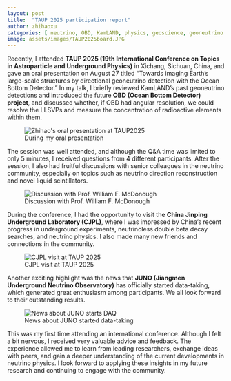 ```yaml
---
layout: post
title:  "TAUP 2025 participation report"
author: zhihaoxu
categories: [ neutrino, OBD, KamLAND, physics, geoscience, geoneutrino ]
image: assets/images/TAUP2025board.JPG
---
```


Recently, I attended **TAUP 2025 (19th International Conference on Topics in Astroparticle and Underground Physics)** in Xichang, Sichuan, China, 
and gave an oral presentation on August 27 titled “Towards imaging Earth’s large-scale structures by directional geoneutrino detection with the Ocean Bottom Detector.”
In my talk, I briefly reviewed KamLAND’s past geoneutrino detections and introduced the future **OBD (Ocean Bottom Detector) project**, 
and discussed whether, if OBD had angular resolution, we could resolve the LLSVPs and measure the concentration of radioactive elements within them.

<figure>
  <img src="{{site.baseurl}}/assets/images/TAUP2025talk.JPG" alt="Zhihao's oral presentation at TAUP2025">
  <figcaption>During my oral presentation</figcaption>
</figure>

The session was well attended, and although the Q&A time was limited to only 5 minutes, I received questions from 4 different participants. 
After the session, I also had fruitful discussions with senior colleagues in the neutrino community, especially on topics such as neutrino direction reconstruction and novel liquid scintillators.

<figure>
  <img src="{{site.baseurl}}/assets/images/TAUP2025discussion.JPG" alt="Discussion with Prof. William F. McDonough">
  <figcaption>Discussion with Prof. William F. McDonough</figcaption>
</figure>

During the conference, I had the opportunity to visit the **China Jinping Underground Laboratory (CJPL)**, 
where I was impressed by China’s recent progress in underground experiments, neutrinoless double beta decay searches, and neutrino physics.
I also made many new friends and connections in the community.

<figure>
  <img src="{{site.baseurl}}/assets/images/TAUP2025CJPL.JPG" alt="CJPL visit at TAUP 2025">
  <figcaption>CJPL visit at TAUP 2025</figcaption>
</figure>

Another exciting highlight was the news that **JUNO (Jiangmen Underground Neutrino Observatory)** has officially started data-taking, 
which generated great enthusiasm among participants. We all look forward to their outstanding results.

<figure>
  <img src="{{site.baseurl}}/assets/images/TAUP2025JUNO.JPG" alt="News about JUNO starts DAQ">
  <figcaption>News about JUNO started data-taking</figcaption>
</figure>

This was my first time attending an international conference. Although I felt a bit nervous, I received very valuable advice and feedback.
The experience allowed me to learn from leading researchers, exchange ideas with peers, and gain a deeper understanding of the current developments in neutrino physics. 
I look forward to applying these insights in my future research and continuing to engage with the community.
